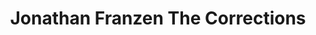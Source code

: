 ---
title: Jonathan Franzen The Corrections
categories: [novel,fiction literature]
tags: [Jonathan Franzen,2001,story,America,⭐⭐⭐⭐⭐⭐⭐⭐⭐⭐ 10/10]
---